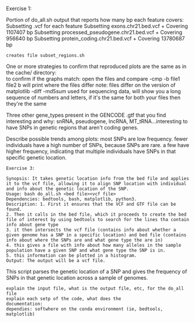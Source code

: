 Exercise 1:

Portion of do_all.sh output that reports how many bp each feature covers:
Subsetting .vcf for each feature
Subsetting exons.chr21.bed.vcf
    + Covering 1107407 bp
Subsetting processed_pseudogene.chr21.bed.vcf
    + Covering 956640 bp
Subsetting protein_coding.chr21.bed.vcf
    + Covering 13780687 bp

	creates file subset_regions.sh
	
One or more strategies to confirm that reproduced plots are the same as in the cache/ directory:	
	to confirm if the graphs match: open the files and compare
	-cmp -b file1 file2
	b will print where the files differ
	note: files differ on the version of matplotlib
	-diff
	-md5sum used for sequencing data, will show you a long sequence of numbers and letters, if it's the same for both your files then they're the same 
	
Three other gene_types present in the GENCODE .gtf that you find interesting and why:
snRNA, pseudogene, lncRNA, MT_tRNA...interesting to have SNPs in genetic regions that aren't coding genes.
	
Describe possible trends among plots:
	most SNPs are low frequency. fewer individuals have a high number of SNPs, because SNPs are rare. a few have higher frequency, indicating that multiple individuals have SNPs in that specific genetic location.
	
	
	Exercise 3:
	
	Synopsis: It takes genetic location info from the bed file and applies it to the vcf file, allowing it to align SNP location with individual and info about the genetic location of the SNP.
	Usage: bash do_all.sh <bed file><vcf file>
	Dependencies: bedtools, bash, matplotlib, python3. 
	Description: 1. First it ensures that the VCF and GTF file can be found. 
	2. Then it calls in the bed file, which it proceeds to create the bed file of interest by using bedtools to search for the lines tha contain info about gene type
	3. it then intersects the vcf file (contains info about whether a given genome has a SNP in a specific location) and bed file (contains info about where the SNPs are and what gene type the are in)
	4. this gives a file with info about how many alleles in the sample population have a given SNP and what gene type the SNP is in.
	5. this information can be plotted in a histogram.
	Output: The output will be a vcf file. 
	
	
This script parses the genetic location of a SNP and gives the frequency of SNPs in that genetic location across a sample of genomes. 


	explain the input file, what is the output file, etc, for the do_all file 
	explain each setp of the code, what does the
	documentation: 
	dependies: softwhere on the conda environment (ie, bedtools, matplotlib)
	